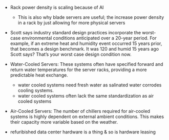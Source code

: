 - Rack power density is scaling because of AI
    - This is also why blade servers are useful; the increase power density in a rack by just allowing for more physical servers
- Scott says industry standard design practices incorporate the worst-case environmental conditions anticipated over a 20-year period. For example, if an extreme heat and humidity event occurred 15 years prior, that becomes a design benchmark. It was 120 and humid 15 years ago Scott says? That’s your worst case design condition now.
- Water-Cooled Servers: These systems often have specified forward and return water temperatures for the server racks, providing a more predictable heat exchange.
    - water cooled systems need fresh water as salinated water corrodes cooling systems.
    - water cooled systems often lack the same standardization as air cooled systems
- Air-Cooled Servers: The number of chillers required for air-cooled systems is highly dependent on external ambient conditions. This makes their capacity more variable based on the weather.

- refuribished data center hardware is a thing & so is hardware leasing 